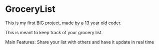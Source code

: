 # GroceryList

This is my first BIG project, made by a 13 year old coder.

This is meant to keep track of your grocery list.

Main Features:
Share your list with others and have it update in real time
